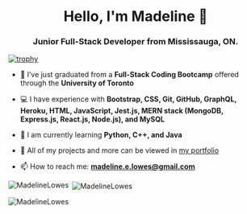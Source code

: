 <h1 align="center">Hello, I'm Madeline 👋</h1>
<h3 align="center">Junior Full-Stack Developer from Mississauga, ON.</h3>

[![trophy](https://github-profile-trophy.vercel.app/?username=MadelineLowes&theme=onedark)](https://github.com/MadelineLowes/github-profile-trophy)

- 🎉 I’ve just graduated from a **Full-Stack Coding Bootcamp** offered through the **University of Toronto**

- 💻 I have experience with **Bootstrap, CSS, Git, GitHub, GraphQL, Heroku, HTML, JavaScript, Jest.js, MERN stack (MongoDB, Express.js, React.js, Node.js), and MySQL**

- 🌱 I am currently learning **Python, C++, and Java**

- 👀 All of my projects and more can be viewed in [my portfolio](https://madelinelowes.github.io/madelines-portfolio/)

- 📫 How to reach me: **madeline.e.lowes@gmail.com**


<p><img align="left" src="https://github-readme-stats.vercel.app/api/top-langs?username=MadelineLowes&show_icons=true&locale=en&layout=compact" alt="MadelineLowes" /></p>

<p>&nbsp;<img align="center" src="https://github-readme-stats.vercel.app/api?username=MadelineLowes&show_icons=true&locale=en" alt="MadelineLowes" /></p>

<p><img align="center" src="https://github-readme-streak-stats.herokuapp.com/?user=MadelineLowes&" alt="MadelineLowes" /></p>

<!--
**MadelineLowes/MadelineLowes** is a ✨ _special_ ✨ repository because its `README.md` (this file) appears on your GitHub profile.

Here are some ideas to get you started:

- 🔭 I’m currently working on ...
- 🌱 I’m currently learning ...
- 👯 I’m looking to collaborate on ...
- 🤔 I’m looking for help with ...
- 💬 Ask me about ...
- 💻
- 😄 Pronouns: ...
- ⚡ Fun fact: ...
-->

